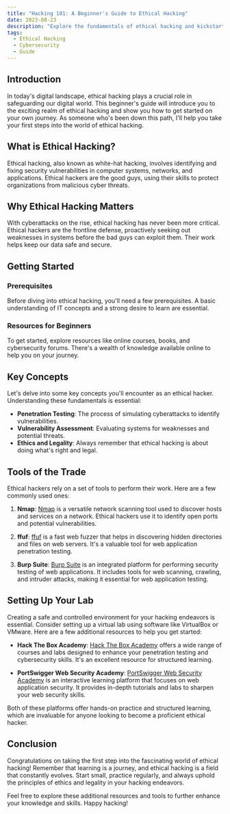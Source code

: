 ```yaml
---
title: "Hacking 101: A Beginner's Guide to Ethical Hacking"
date: 2023-08-23
description: "Explore the fundamentals of ethical hacking and kickstart your journey into the world of cybersecurity."
tags:
  - Ethical Hacking
  - Cybersecurity
  - Guide
---
```


## Introduction

In today's digital landscape, ethical hacking plays a crucial role in safeguarding our digital world. This beginner's guide will introduce you to the exciting realm of ethical hacking and show you how to get started on your own journey. As someone who's been down this path, I'll help you take your first steps into the world of ethical hacking.

## What is Ethical Hacking?

Ethical hacking, also known as white-hat hacking, involves identifying and fixing security vulnerabilities in computer systems, networks, and applications. Ethical hackers are the good guys, using their skills to protect organizations from malicious cyber threats.

## Why Ethical Hacking Matters

With cyberattacks on the rise, ethical hacking has never been more critical. Ethical hackers are the frontline defense, proactively seeking out weaknesses in systems before the bad guys can exploit them. Their work helps keep our data safe and secure.

## Getting Started

### Prerequisites

Before diving into ethical hacking, you'll need a few prerequisites. A basic understanding of IT concepts and a strong desire to learn are essential. 

### Resources for Beginners

To get started, explore resources like online courses, books, and cybersecurity forums. There's a wealth of knowledge available online to help you on your journey.

## Key Concepts

Let's delve into some key concepts you'll encounter as an ethical hacker. Understanding these fundamentals is essential:

- **Penetration Testing**: The process of simulating cyberattacks to identify vulnerabilities.
- **Vulnerability Assessment**: Evaluating systems for weaknesses and potential threats.
- **Ethics and Legality**: Always remember that ethical hacking is about doing what's right and legal.

## Tools of the Trade

Ethical hackers rely on a set of tools to perform their work. Here are a few commonly used ones:

1. **Nmap**: [Nmap](https://nmap.org/) is a versatile network scanning tool used to discover hosts and services on a network. Ethical hackers use it to identify open ports and potential vulnerabilities.

2. **ffuf**: [ffuf](https://github.com/ffuf/ffuf) is a fast web fuzzer that helps in discovering hidden directories and files on web servers. It's a valuable tool for web application penetration testing.

3. **Burp Suite**: [Burp Suite](https://portswigger.net/burp) is an integrated platform for performing security testing of web applications. It includes tools for web scanning, crawling, and intruder attacks, making it essential for web application testing.

## Setting Up Your Lab

Creating a safe and controlled environment for your hacking endeavors is essential. Consider setting up a virtual lab using software like VirtualBox or VMware. Here are a few additional resources to help you get started:

- **Hack The Box Academy**: [Hack The Box Academy](https://academy.hackthebox.com/) offers a wide range of courses and labs designed to enhance your penetration testing and cybersecurity skills. It's an excellent resource for structured learning.

- **PortSwigger Web Security Academy**: [PortSwigger Web Security Academy](https://portswigger.net/web-security) is an interactive learning platform that focuses on web application security. It provides in-depth tutorials and labs to sharpen your web security skills.

Both of these platforms offer hands-on practice and structured learning, which are invaluable for anyone looking to become a proficient ethical hacker.

## Conclusion

Congratulations on taking the first step into the fascinating world of ethical hacking! Remember that learning is a journey, and ethical hacking is a field that constantly evolves. Start small, practice regularly, and always uphold the principles of ethics and legality in your hacking endeavors.

Feel free to explore these additional resources and tools to further enhance your knowledge and skills. Happy hacking!
